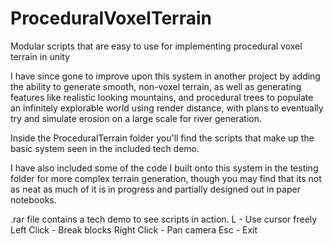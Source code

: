 # ProceduralVoxelTerrain
 Modular scripts that are easy to use for implementing procedural voxel terrain in unity

I have since gone to improve upon this system in another project by adding the ability to generate smooth, non-voxel terrain, as well as generating features like realistic looking mountains, and procedural trees to populate an infinitely explorable world using render distance, with plans to eventually try and simulate erosion on a large scale for river generation.

Inside the ProceduralTerrain folder you'll find the scripts that make up the basic system seen in the included tech demo.

I have also included some of the code I built onto this system in the testing folder for more complex terrain generation, though you may find that its not as neat as much of it is in progress and partially designed out in paper notebooks.

.rar file contains a tech demo to see scripts in action.
L - Use cursor freely
Left Click - Break blocks
Right Click - Pan camera
Esc - Exit